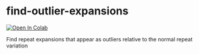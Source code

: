 # find-outlier-expansions
[![Open In Colab](https://colab.research.google.com/assets/colab-badge.svg)](https://colab.research.google.com/github/tandem-repeat-workflows/find-outlier-expansions/blob/master/find-outlier-expansions.ipynb)


Find repeat expansions that appear as outliers relative to the normal repeat variation
